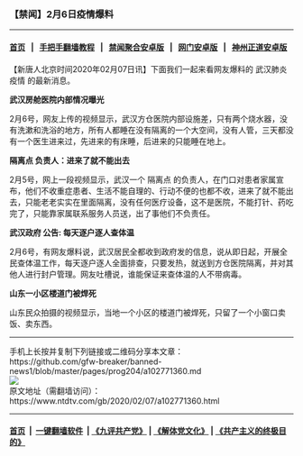 ### 【禁闻】2月6日疫情爆料
------------------------

#### [首页](https://github.com/gfw-breaker/banned-news1/blob/master/README.md) &nbsp;&nbsp;|&nbsp;&nbsp; [手把手翻墙教程](https://github.com/gfw-breaker/guides/wiki) &nbsp;&nbsp;|&nbsp;&nbsp; [禁闻聚合安卓版](https://github.com/gfw-breaker/bn-android) &nbsp;&nbsp;|&nbsp;&nbsp; [网门安卓版](https://github.com/oGate2/oGate) &nbsp;&nbsp;|&nbsp;&nbsp; [神州正道安卓版](https://github.com/SzzdOgate/update) 



<div><div class="post_content" itemprop="articleBody">
 <p>
  【新唐人北京时间2020年02月07日讯】下面我们一起来看网友爆料的
  <ok href="https://www.ntdtv.com/gb/442749.htm">
   武汉肺炎疫情
  </ok>
  的最新消息。
 </p>
 <p>
  <strong>
   武汉房舱医院内部情况曝光
  </strong>
 </p>
 <p>
  2月6号，网友上传的视频显示，武汉方仓医院内部设施差，只有两个烧水器，没有洗漱和洗浴的地方，所有人都睡在没有隔离的一个大空间，没有人管，三天都没有一个医生进来过，先进来的有床睡，后进来的只能睡在地上。
 </p>
 <p>
  <strong>
   <ok href="https://www.ntdtv.com/gb/隔离点.htm">
    隔离点
   </ok>
   负责人：进来了就不能出去
  </strong>
 </p>
 <p>
  2月5号，网上一段视频显示，武汉一个
  <ok href="https://www.ntdtv.com/gb/隔离点.htm">
   隔离点
  </ok>
  的负责人，在门口对患者家属宣布，他们不收重症患者、生活不能自理的、行动不便的也都不收，进来了就不能出去，只能老老实实在里面隔离，没有任何医疗设备，这不是医院，不能打针、药吃完了，只能靠家属联系服务人员送，出了事他们不负责任。
 </p>
 <p>
  <strong>
   <ok href="https://www.ntdtv.com/gb/武汉政府.htm">
    武汉政府
   </ok>
   公告: 每天逐户逐人查体温
  </strong>
 </p>
 <p>
  2月6号，有网友爆料说，武汉居民全都收到政府发的信息，说从即日起，开展全民查体温工作，每天逐户逐人全面排查，只要发热，就送到方仓医院隔离，并对其他人进行封户管理。网友吐槽说，谁能保证来查体温的人不带病毒。
 </p>
 <p>
  <strong>
   山东一小区楼道门被焊死
  </strong>
 </p>
 <p>
  山东民众拍摄的视频显示，当地一个小区的楼道门被焊死，只留了一个小窗口卖饭、卖东西。
 </p>
 <div class="single_ad">
 </div>
</div>
</div>
<hr/>
手机上长按并复制下列链接或二维码分享本文章：<br/>
https://github.com/gfw-breaker/banned-news1/blob/master/pages/prog204/a102771360.md <br/>
<a href='https://github.com/gfw-breaker/banned-news1/blob/master/pages/prog204/a102771360.md'><img src='https://github.com/gfw-breaker/banned-news1/blob/master/pages/prog204/a102771360.md.png'/></a> <br/>
原文地址（需翻墙访问）：https://www.ntdtv.com/gb/2020/02/07/a102771360.html


------------------------
#### [首页](https://github.com/gfw-breaker/banned-news1/blob/master/README.md) &nbsp;|&nbsp; [一键翻墙软件](https://github.com/gfw-breaker/nogfw/blob/master/README.md) &nbsp;| [《九评共产党》](https://github.com/gfw-breaker/9ping.md/blob/master/README.md#九评之一评共产党是什么) | [《解体党文化》](https://github.com/gfw-breaker/jtdwh.md/blob/master/README.md) | [《共产主义的终极目的》](https://github.com/gfw-breaker/gczydzjmd.md/blob/master/README.md)


<img src='http://gfw-breaker.win/banned-news/pages/prog204/a102771360.md' width='0px' height='0px'/>
